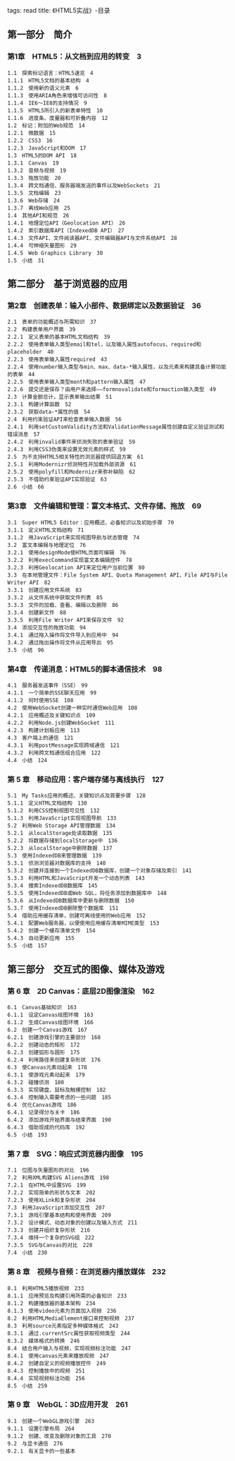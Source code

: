 tags: read
title: 《HTML5实战》-目录


## 第一部分　简介


### 第1章　HTML5：从文档到应用的转变　3

	1.1　探索标记语言：HTML5速览　4
	1.1.1　HTML5文档的基本结构　4
	1.1.2　使用新的语义元素　6
	1.1.3　使用ARIA角色来增强可访问性　8
	1.1.4　IE6～IE8的支持情况　9
	1.1.5　HTML5所引入的新表单特性　10
	1.1.6　进度条、度量器和可折叠内容　12
	1.2　标记：附加的Web规范　14
	1.2.1　微数据　15
	1.2.2　CSS3　16
	1.2.3　JavaScript和DOM　17
	1.3　HTML5的DOM API　18
	1.3.1　Canvas　19
	1.3.2　音频与视频　19
	1.3.3　拖放功能　20
	1.3.4　跨文档通信、服务器端发送的事件以及WebSockets　21
	1.3.5　文档编辑　23
	1.3.6　Web存储　24
	1.3.7　离线Web应用　25
	1.4　其他API和规范　26
	1.4.1　地理定位API（Geolocation API）　26
	1.4.2　索引数据库API（IndexedDB API）　27
	1.4.3　文件API、文件阅读器API、文件编辑器API与文件系统API　28
	1.4.4　可伸缩矢量图形　29
	1.4.5　Web Graphics Library　30
	1.5　小结　31

## 第二部分　基于浏览器的应用


### 第2章　创建表单：输入小部件、数据绑定以及数据验证　36

	2.1　表单的功能概述与所需知识　37
	2.2　构建表单用户界面　39
	2.2.1　定义表单的基本HTML文档结构　39
	2.2.2　使用表单输入类型email和tel，以及输入属性autofocus、required和placeholder　40
	2.2.3　使用表单输入属性required　43
	2.2.4　使用number输入类型与min、max、data-*输入属性，以及元素来构建具备计算功能的表单　44
	2.2.5　使用表单输入类型month和pattern输入属性　47
	2.2.6　提交还是保存？由用户来选择——formnovalidate和formaction输入类型　49
	2.3　计算金额总计，显示表单输出结果　51
	2.3.1　构建计算函数　52
	2.3.2　获取data-*属性的值　54
	2.4　利用约束验证API来检查表单输入数据　56
	2.4.1　利用setCustomValidity方法和ValidationMessage属性创建自定义验证测试和错误消息　57
	2.4.2　利用invalid事件来侦测失败的表单验证　59
	2.4.3　利用CSS3伪类来设置无效元素的样式　59
	2.5　为不支持HTML5相关特性的浏览器提供回退方案　61
	2.5.1　利用Modernizr侦测特性并加载外部资源　61
	2.5.2　使用polyfill和Modernizr来弥补缺陷　62
	2.5.3　不借助约束验证API实现验证　63
	2.6　小结　66

### 第3章　文件编辑和管理：富文本格式、文件存储、拖放　69

	3.1　Super HTML5 Editor：应用概述、必备知识以及初始步骤　70
	3.1.1　定义HTML文档结构　71
	3.1.2　用JavaScript来实现视图导航与状态管理　74
	3.2　富文本编辑与地理定位　76
	3.2.1　使用designMode使HTML页面可编辑　76
	3.2.2　利用execCommand实现富文本编辑控件　78
	3.2.3　利用Geolocation API来定位用户当前位置　80
	3.3　在本地管理文件：File System API、Quota Management API、File API与File Writer API　82
	3.3.1　创建应用文件系统　83
	3.3.2　从文件系统中获取文件列表　85
	3.3.3　文件的加载、查看、编辑以及删除　86
	3.3.4　创建新文件　88
	3.3.5　利用File Writer API来保存文件　92
	3.4　添加交互性的拖放功能　94
	3.4.1　通过拖入操作将文件导入到应用中　94
	3.4.2　通过拖出操作将文件从应用导出　95
	3.5　小结　96

### 第4章　传递消息：HTML5的脚本通信技术　98

	4.1　服务器发送事件（SSE）　99
	4.1.1　一个简单的SSE聊天应用　99
	4.1.2　何时使用SSE　108
	4.2　使用WebSocket创建一种实时通信Web应用　108
	4.2.1　应用概述及关键知识点　109
	4.2.2　利用Node.js创建WebSocket　111
	4.2.3　构建计划板应用　113
	4.3　客户端上的通信　121
	4.3.1　利用postMessage实现跨域通信　121
	4.3.2　利用跨文档通信组合应用　122
	4.4　小结　124

### 第 5 章　移动应用：客户端存储与离线执行　127

	5.1　My Tasks应用的概述、关键知识点及首要步骤　128
	5.1.1　定义HTML文档结构　130
	5.1.2　利用CSS控制视图可见性　132
	5.1.3　利用JavaScript实现视图导航　133
	5.2　利用Web Storage API管理数据　134
	5.2.1　从localStorage处读取数据　135
	5.2.2　将数据存储到localStorage中　136
	5.2.3　从localStorage中删除数据　137
	5.3　使用IndexedDB来管理数据　139
	5.3.1　侦测浏览器对数据库的支持　140
	5.3.2　创建并连接到一个IndexedDB数据库，创建一个对象存储及索引　141
	5.3.3　利用HTML和JavaScript开发一个动态列表　143
	5.3.4　搜索IndexedDB数据库　145
	5.3.5　使用IndexedDB或Web SQL，将任务添加到数据库中　148
	5.3.6　从IndexedDB数据库中更新与删除数据　150
	5.3.7　使用IndexedDB删除整个数据库　151
	5.4　借助应用缓存清单，创建可离线使用的Web应用　152
	5.4.1　配置Web服务器，以便使用应用缓存清单MIME类型　153
	5.4.2　创建一个缓存清单文件　154
	5.4.3　自动更新应用　155
	5.5　小结　157

## 第三部分　交互式的图像、媒体及游戏


### 第 6 章　2D Canvas：底层2D图像渲染　162

	6.1　Canvas基础知识　163
	6.1.1　设定Canvas绘图环境　163
	6.1.2　生成Canvas绘图环境　166
	6.2　创建一个Canvas游戏　167
	6.2.1　创建游戏引擎的主要部分　168
	6.2.2　创建动态的矩形　172
	6.2.3　创建弧形与圆形　175
	6.2.4　利用路径来创建复杂形状　176
	6.3　使Canvas元素动起来　178
	6.3.1　使游戏元素动起来　179
	6.3.2　碰撞侦测　180
	6.3.3　实现键盘、鼠标及触摸控制　182
	6.3.4　控制输入需要考虑的一些问题　185
	6.4　优化Canvas游戏　186
	6.4.1　记录得分与关卡　186
	6.4.2　添加游戏开始界面与结束界面　190
	6.4.3　借助现成的代码库　192
	6.5　小结　193

### 第 7 章　SVG：响应式浏览器内图像　195

	7.1　位图与矢量图形的对比　196
	7.2　利用XML构建SVG Aliens游戏　198
	7.2.1　在HTML中设置SVG　199
	7.2.2　实现简单的形状与文本　202
	7.2.3　使用XLink和复杂形状　204
	7.3　利用JavaScript添加交互性　207
	7.3.1　游戏引擎基本结构和使用界面　209
	7.3.2　设计模式、动态对象的创建以及输入方式　211
	7.3.3　创建并组织复杂形状　216
	7.3.4　维持一个复杂的SVG组　222
	7.3.5　SVG与Canvas的对比　228
	7.4　小结　230

### 第 8 章　视频与音频：在浏览器内播放媒体　232

	8.1　利用HTML5播放视频　233
	8.1.1　应用预览及构建引用所需的必备知识　233
	8.1.2　构建播放器的基本架构　234
	8.1.3　使用video元素为页面加入视频　236
	8.2　利用HTMLMediaElement接口来控制视频　237
	8.3　利用source元素指定多种媒体格式　243
	8.3.1　通过.currentSrc属性获取视频类型　244
	8.3.2　媒体格式的转换　246
	8.4　结合用户输入与视频，实现视频标注功能　247
	8.4.1　使用canvas元素来播放视频　247
	8.4.2　创建自定义的视频播放控件　249
	8.4.3　控制播放中的视频　251
	8.4.4　实现视频标注功能　256
	8.5　小结　259

### 第 9 章　WebGL：3D应用开发　261

	9.1　创建一个WebGL游戏引擎　263
	9.1.1　设置引擎布局　264
	9.1.2　创建、改变及删除对象的工具　270
	9.2　与显卡通信　276
	9.2.1　有关显卡的一些基本 